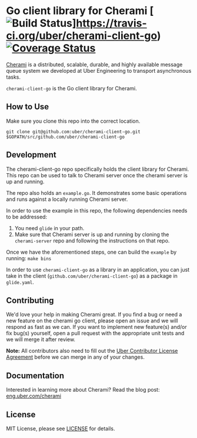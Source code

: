 Go client library for Cherami [![Build Status](https://travis-ci.org/uber/cherami-client-go.svg?branch=master)]https://travis-ci.org/uber/cherami-client-go) [![Coverage Status](https://coveralls.io/repos/uber/cherami-client-go/badge.svg?branch=master&service=github)](https://coveralls.io/github/uber/cherami-client-go?branch=master)
=============================

[Cherami](https://eng.uber.com/cherami/) is a distributed, scalable, durable, and highly available message queue system we developed at Uber Engineering to transport asynchronous tasks.

`cherami-client-go` is the Go client library for Cherami.

How to Use
----------
Make sure you clone this repo into the correct location.

`git clone git@github.com:uber/cherami-client-go.git $GOPATH/src/github.com/uber/cherami-client-go`

Development
-----------
The cherami-client-go repo specifically holds the client library for Cherami. This repo can be used to talk to Cherami server once the cherami server is up and running.

The repo also holds an `example.go`. It demonstrates some basic operations and runs against a locally running Cherami server.

In order to use the example in this repo, the following dependencies needs to be addressed:
1. You need `glide` in your path.
2. Make sure that Cherami server is up and running by cloning the `cherami-server` repo and following the instructions on that repo.

Once we have the aforementioned steps, one can build the `example` by running:
`make bins`

In order to use `cherami-client-go` as a library in an application, you can just take in the client (`github.com/uber/cherami-client-go`) as a package in `glide.yaml`.

Contributing
------------
We'd love your help in making Cherami great. If you find a bug or need a new feature on the cherami go client, please open an issue and we will respond as fast as we can. If you want to implement new feature(s) and/or fix bug(s) yourself, open a pull request with the appropriate unit tests and we will merge it after review.

**Note:** All contributors also need to fill out the [Uber Contributor License Agreement](http://t.uber.com/cla) before we can merge in any of your changes.

Documentation
--------------
Interested in learning more about Cherami? Read the blog post:
[eng.uber.com/cherami](https://eng.uber.com/cherami/)

License
-------
MIT License, please see [LICENSE](https://github.com/uber/cherami-client-go/blob/master/LICENSE) for details.
